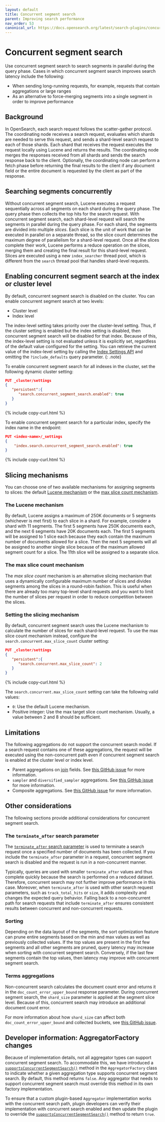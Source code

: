 ```yaml
---
layout: default
title: Concurrent segment search
parent: Improving search performance
nav_order: 53
canonical_url: https://docs.opensearch.org/latest/search-plugins/concurrent-segment-search/
---
```


# Concurrent segment search

Use concurrent segment search to search segments in parallel during the query phase. Cases in which concurrent segment search improves search latency include the following:

- When sending long-running requests, for example, requests that contain aggregations or large ranges
- As an alternative to force-merging segments into a single segment in order to improve performance

## Background

In OpenSearch, each search request follows the scatter-gather protocol. The coordinating node receives a search request, evaluates which shards are needed to serve this request, and sends a shard-level search request to each of those shards. Each shard that receives the request executes the request locally using Lucene and returns the results. The coordinating node merges the responses received from all shards and sends the search response back to the client. Optionally, the coordinating node can perform a fetch phase before returning the final results to the client if any document field or the entire document is requested by the client as part of the response.

## Searching segments concurrently

Without concurrent segment search, Lucene executes a request sequentially across all segments on each shard during the query phase. The query phase then collects the top hits for the search request. With concurrent segment search, each shard-level request will search the segments in parallel during the query phase. For each shard, the segments are divided into multiple _slices_. Each slice is the unit of work that can be executed in parallel on a separate thread, so the slice count determines the maximum degree of parallelism for a shard-level request. Once all the slices complete their work, Lucene performs a reduce operation on the slices, merging them and creating the final result for this shard-level request. Slices are executed using a new `index_searcher` thread pool, which is different from the `search` thread pool that handles shard-level requests.

## Enabling concurrent segment search at the index or cluster level

By default, concurrent segment search is disabled on the cluster. You can enable concurrent segment search at two levels:

- Cluster level
- Index level

The index-level setting takes priority over the cluster-level setting. Thus, if the cluster setting is enabled but the index setting is disabled, then concurrent segment search will be disabled for that index. Because of this, the index-level setting is not evaluated unless it is explicitly set, regardless of the default value configured for the setting. You can retrieve the current value of the index-level setting by calling the [Index Settings API]({{site.url}}{{site.baseurl}}/api-reference/index-apis/get-settings/) and omitting the `?include_defaults` query parameter.
{: .note}

To enable concurrent segment search for all indexes in the cluster, set the following dynamic cluster setting:

```json
PUT _cluster/settings
{
   "persistent":{
      "search.concurrent_segment_search.enabled": true
   }
}
```
{% include copy-curl.html %}

To enable concurrent segment search for a particular index, specify the index name in the endpoint:

```json
PUT <index-name>/_settings
{
    "index.search.concurrent_segment_search.enabled": true
}
```
{% include copy-curl.html %}

## Slicing mechanisms

You can choose one of two available mechanisms for assigning segments to slices: the default [Lucene mechanism](#the-lucene-mechanism) or the [max slice count mechanism](#the-max-slice-count-mechanism).

### The Lucene mechanism

By default, Lucene assigns a maximum of 250K documents or 5 segments (whichever is met first) to each slice in a shard. For example, consider a shard with 11 segments. The first 5 segments have 250K documents each, and the next 6 segments have 20K documents each. The first 5 segments will be assigned to 1 slice each because they each contain the maximum number of documents allowed for a slice. Then the next 5 segments will all be assigned to another single slice because of the maximum allowed segment count for a slice. The 11th slice will be assigned to a separate slice. 

### The max slice count mechanism

The _max slice count_ mechanism is an alternative slicing mechanism that uses a dynamically configurable maximum number of slices and divides segments among the slices in a round-robin fashion. This is useful when there are already too many top-level shard requests and you want to limit the number of slices per request in order to reduce competition between the slices.

### Setting the slicing mechanism

By default, concurrent segment search uses the Lucene mechanism to calculate the number of slices for each shard-level request. To use the max slice count mechanism instead, configure the `search.concurrent.max_slice_count` cluster setting:

```json
PUT _cluster/settings
{
   "persistent":{
      "search.concurrent.max_slice_count": 2
   }
}
```
{% include copy-curl.html %}

The `search.concurrent.max_slice_count` setting can take the following valid values:
- `0`: Use the default Lucene mechanism.
- Positive integer: Use the max target slice count mechanism. Usually, a value between 2 and 8 should be sufficient.

## Limitations

The following aggregations do not support the concurrent search model. If a search request contains one of these aggregations, the request will be executed using the non-concurrent path even if concurrent segment search is enabled at the cluster level or index level.
- Parent aggregations on [join]({{site.url}}{{site.baseurl}}/field-types/supported-field-types/join/) fields. See [this GitHub issue](https://github.com/opensearch-project/OpenSearch/issues/9316) for more information.
- `sampler` and `diversified_sampler` aggregations. See [this GitHub issue](https://github.com/opensearch-project/OpenSearch/issues/11075) for more information.
- Composite aggregations. See [this GitHub issue](https://github.com/opensearch-project/OpenSearch/issues/12331) for more information.

## Other considerations

The following sections provide additional considerations for concurrent segment search.

### The `terminate_after` search parameter

The [`terminate_after` search parameter]({{site.url}}{{site.baseurl}}/api-reference/search/#url-parameters) is used to terminate a search request once a specified number of documents has been collected. If you include the `terminate_after` parameter in a request, concurrent segment search is disabled and the request is run in a non-concurrent manner.

Typically, queries are used with smaller `terminate_after` values and thus complete quickly because the search is performed on a reduced dataset. Therefore, concurrent search may not further improve performance in this case. Moreover, when `terminate_after` is used with other search request parameters, such as `track_total_hits` or `size`, it adds complexity and changes the expected query behavior. Falling back to a non-concurrent path for search requests that include `terminate_after` ensures consistent results between concurrent and non-concurrent requests.

### Sorting

Depending on the data layout of the segments, the sort optimization feature can prune entire segments based on the min and max values as well as previously collected values. If the top values are present in the first few segments and all other segments are pruned, query latency may increase when sorting with concurrent segment search. Conversely, if the last few segments contain the top values, then latency may improve with concurrent segment search.

### Terms aggregations

Non-concurrent search calculates the document count error and returns it in the `doc_count_error_upper_bound` response parameter. During concurrent segment search, the `shard_size` parameter is applied at the segment slice level. Because of this, concurrent search may introduce an additional document count error.

For more information about how `shard_size` can affect both `doc_count_error_upper_bound` and collected buckets, see [this GitHub issue](https://github.com/opensearch-project/OpenSearch/issues/11680#issuecomment-1885882985).


## Developer information: AggregatorFactory changes

Because of implementation details, not all aggregator types can support concurrent segment search. To accommodate this, we have introduced a [`supportsConcurrentSegmentSearch()`](https://github.com/opensearch-project/OpenSearch/blob/bb38ed4836496ac70258c2472668325a012ea3ed/server/src/main/java/org/opensearch/search/aggregations/AggregatorFactory.java#L121) method in the `AggregatorFactory` class to indicate whether a given aggregation type supports concurrent segment search. By default, this method returns `false`. Any aggregator that needs to support concurrent segment search must override this method in its own factory implementation. 

To ensure that a custom plugin-based `Aggregator` implementation works with the concurrent search path, plugin developers can verify their implementation with concurrent search enabled and then update the plugin to override the [`supportsConcurrentSegmentSearch()`](https://github.com/opensearch-project/OpenSearch/blob/bb38ed4836496ac70258c2472668325a012ea3ed/server/src/main/java/org/opensearch/search/aggregations/AggregatorFactory.java#L121) method to return `true`.
